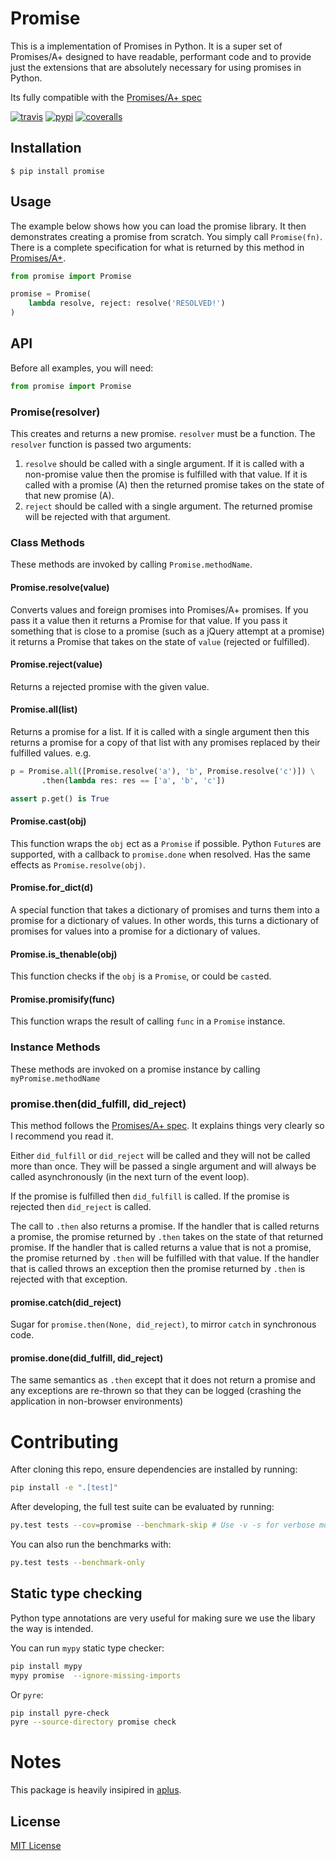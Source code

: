 # Promise

This is a implementation of Promises in Python.
It is a super set of Promises/A+ designed to have readable, performant code and to provide just the extensions that are absolutely necessary for using promises in Python.

Its fully compatible with the [Promises/A+ spec](http://promises-aplus.github.io/promises-spec/)

[![travis][travis-image]][travis-url]
[![pypi][pypi-image]][pypi-url]
[![coveralls][coveralls-image]][coveralls-url]

[travis-image]: https://img.shields.io/travis/syrusakbary/promise.svg?style=flat
[travis-url]: https://travis-ci.org/syrusakbary/promise
[pypi-image]: https://img.shields.io/pypi/v/promise.svg?style=flat
[pypi-url]: https://pypi.python.org/pypi/promise
[coveralls-image]: https://coveralls.io/repos/syrusakbary/promise/badge.svg?branch=master&service=github
[coveralls-url]: https://coveralls.io/github/syrusakbary/promise?branch=master

## Installation

    $ pip install promise

## Usage

The example below shows how you can load the promise library. It then demonstrates creating a promise from scratch. You simply call `Promise(fn)`. There is a complete specification for what is returned by this method in [Promises/A+](http://promises-aplus.github.com/promises-spec/).

```python
from promise import Promise

promise = Promise(
    lambda resolve, reject: resolve('RESOLVED!')
)
```

## API

Before all examples, you will need:

```python
from promise import Promise
```

### Promise(resolver)

This creates and returns a new promise. `resolver` must be a function. The `resolver` function is passed two arguments:

1.  `resolve` should be called with a single argument. If it is called with a non-promise value then the promise is fulfilled with that value. If it is called with a promise (A) then the returned promise takes on the state of that new promise (A).
2.  `reject` should be called with a single argument. The returned promise will be rejected with that argument.

### Class Methods

These methods are invoked by calling `Promise.methodName`.

#### Promise.resolve(value)

Converts values and foreign promises into Promises/A+ promises. If you pass it a value then it returns a Promise for that value. If you pass it something that is close to a promise (such as a jQuery attempt at a promise) it returns a Promise that takes on the state of `value` (rejected or fulfilled).

#### Promise.reject(value)

Returns a rejected promise with the given value.

#### Promise.all(list)

Returns a promise for a list. If it is called with a single argument then this returns a promise for a copy of that list with any promises replaced by their fulfilled values. e.g.

```python
p = Promise.all([Promise.resolve('a'), 'b', Promise.resolve('c')]) \
       .then(lambda res: res == ['a', 'b', 'c'])

assert p.get() is True
```

#### Promise.cast(obj)

This function wraps the `obj` ect as a `Promise` if possible.
Python `Future`s are supported, with a callback to `promise.done` when resolved.
Has the same effects as `Promise.resolve(obj)`.

#### Promise.for_dict(d)

A special function that takes a dictionary of promises and turns them
into a promise for a dictionary of values. In other words, this turns
a dictionary of promises for values into a promise for a dictionary
of values.

#### Promise.is_thenable(obj)

This function checks if the `obj` is a `Promise`, or could be `cast`ed.

#### Promise.promisify(func)

This function wraps the result of calling `func` in a `Promise` instance.

### Instance Methods

These methods are invoked on a promise instance by calling `myPromise.methodName`

### promise.then(did_fulfill, did_reject)

This method follows the [Promises/A+ spec](http://promises-aplus.github.io/promises-spec/). It explains things very clearly so I recommend you read it.

Either `did_fulfill` or `did_reject` will be called and they will not be called more than once. They will be passed a single argument and will always be called asynchronously (in the next turn of the event loop).

If the promise is fulfilled then `did_fulfill` is called. If the promise is rejected then `did_reject` is called.

The call to `.then` also returns a promise. If the handler that is called returns a promise, the promise returned by `.then` takes on the state of that returned promise. If the handler that is called returns a value that is not a promise, the promise returned by `.then` will be fulfilled with that value. If the handler that is called throws an exception then the promise returned by `.then` is rejected with that exception.

#### promise.catch(did_reject)

Sugar for `promise.then(None, did_reject)`, to mirror `catch` in synchronous code.

#### promise.done(did_fulfill, did_reject)

The same semantics as `.then` except that it does not return a promise and any exceptions are re-thrown so that they can be logged (crashing the application in non-browser environments)

# Contributing

After cloning this repo, ensure dependencies are installed by running:

```sh
pip install -e ".[test]"
```

After developing, the full test suite can be evaluated by running:

```sh
py.test tests --cov=promise --benchmark-skip # Use -v -s for verbose mode
```

You can also run the benchmarks with:

```sh
py.test tests --benchmark-only
```

## Static type checking

Python type annotations are very useful for making sure we use the libary the way is intended.

You can run `mypy` static type checker:

```sh
pip install mypy
mypy promise  --ignore-missing-imports
```

Or `pyre`:

```sh
pip install pyre-check
pyre --source-directory promise check
```

# Notes

This package is heavily insipired in [aplus](https://github.com/xogeny/aplus).

## License

[MIT License](https://github.com/syrusakbary/promise/blob/master/LICENSE)
